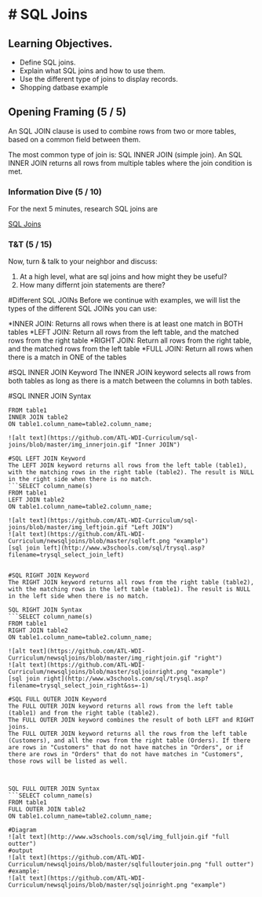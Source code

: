 # # SQL Joins

## Learning Objectives.
- Define SQL joins.
- Explain what SQL joins and how to use them.
- Use the different type of joins to display records.
- Shopping datbase example


## Opening Framing (5 / 5)
An SQL JOIN clause is used to combine rows from two or more tables, based on a common field between them.

The most common type of join is: SQL INNER JOIN (simple join). An SQL INNER JOIN returns all rows from multiple tables where the join condition is met.

### Information Dive (5 / 10)
For the next 5 minutes, research SQL joins are

[SQL Joins](http://www.w3schools.com/sql/sql_join.asp)


### T&T (5 / 15)
Now, turn & talk to your neighbor and discuss:

1. At a high level, what are sql joins and how might they be useful?
2. How many differnt join statements are there?




#Different SQL JOINs
Before we continue with examples, we will list the types of the different SQL JOINs you can use:

*INNER JOIN: Returns all rows when there is at least one match in BOTH tables
*LEFT JOIN: Return all rows from the left table, and the matched rows from the right table
*RIGHT JOIN: Return all rows from the right table, and the matched rows from the left table
*FULL JOIN: Return all rows when there is a match in ONE of the tables

#SQL INNER JOIN Keyword
The INNER JOIN keyword selects all rows from both tables as long as there is a match between the columns in both tables.

#SQL INNER JOIN Syntax
```SELECT column_name(s)
FROM table1
INNER JOIN table2
ON table1.column_name=table2.column_name;

![alt text](https://github.com/ATL-WDI-Curriculum/sql-joins/blob/master/img_innerjoin.gif "Inner JOIN")

#SQL LEFT JOIN Keyword
The LEFT JOIN keyword returns all rows from the left table (table1), with the matching rows in the right table (table2). The result is NULL in the right side when there is no match.
```SELECT column_name(s)
FROM table1
LEFT JOIN table2
ON table1.column_name=table2.column_name;

![alt text](https://github.com/ATL-WDI-Curriculum/sql-joins/blob/master/img_leftjoin.gif "Left JOIN")
![alt text](https://github.com/ATL-WDI-Curriculum/newsqljoins/blob/master/sqlleft.png "example")
[sql join left](http://www.w3schools.com/sql/trysql.asp?filename=trysql_select_join_left)


#SQL RIGHT JOIN Keyword
The RIGHT JOIN keyword returns all rows from the right table (table2), with the matching rows in the left table (table1). The result is NULL in the left side when there is no match.

SQL RIGHT JOIN Syntax
```SELECT column_name(s)
FROM table1
RIGHT JOIN table2
ON table1.column_name=table2.column_name;

![alt text](https://github.com/ATL-WDI-Curriculum/newsqljoins/blob/master/img_rightjoin.gif "right")
![alt text](https://github.com/ATL-WDI-Curriculum/newsqljoins/blob/master/sqljoinright.png "example")
[sql join right](http://www.w3schools.com/sql/trysql.asp?filename=trysql_select_join_right&ss=-1)

#SQL FULL OUTER JOIN Keyword
The FULL OUTER JOIN keyword returns all rows from the left table (table1) and from the right table (table2).
The FULL OUTER JOIN keyword combines the result of both LEFT and RIGHT joins.
The FULL OUTER JOIN keyword returns all the rows from the left table (Customers), and all the rows from the right table (Orders). If there are rows in "Customers" that do not have matches in "Orders", or if there are rows in "Orders" that do not have matches in "Customers", those rows will be listed as well.



SQL FULL OUTER JOIN Syntax
```SELECT column_name(s)
FROM table1
FULL OUTER JOIN table2
ON table1.column_name=table2.column_name;

#Diagram
![alt text](http://www.w3schools.com/sql/img_fulljoin.gif "full outter")
#output
![alt text](https://github.com/ATL-WDI-Curriculum/newsqljoins/blob/master/sqlfullouterjoin.png "full outter")
#example:
![alt text](https://github.com/ATL-WDI-Curriculum/newsqljoins/blob/master/sqljoinright.png "example")




